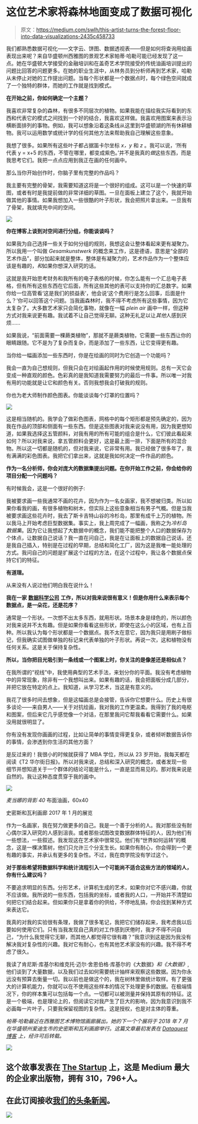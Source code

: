 # 这位艺术家将森林地面变成了数据可视化

> 原文：<https://medium.com/swlh/this-artist-turns-the-forest-floor-into-data-visualizations-2435c458733>

我们都熟悉数据可视化——文字云、饼图、数据透视表——但是如何将查询用绘画表现出来呢？来自华盛顿州西雅图的景观艺术家帕蒂·哈勒可能已经发现了这一点。她在华盛顿大学接受的金融培训和在盖奇艺术学院接受的传统油画培训提出的问题比回答的问题更多。在她的职业生涯中，从林务员到分析师再到艺术家，哈勒从未停止对她的工作提出问题。当每个形状都是一个数据点时，每个绿色空间就成了一个独特的群体，而她的工作就是找到模式。

**在开始之前，你如何确定一个主题？**

我喜欢非常复杂的森林，有很多不同层次的植物。如果我能在描绘我实际看到的东西和代表它的模式之间找到一个好的结合，我喜欢这样做。我喜欢用图案来表示沿横断面排列的事物。例如，我可以想象沿着这条线从这里到华盛顿湖的所有休耕植物。我可以运用数学或统计学的任何其他方法来帮助我自己理解这些意象。

我想了很多。如果所有这些叶子都占据笛卡尔坐标 *x，y* 和 *z* 。我可以说，‘所有代表 y = x+5 的东西，不管在哪里，都变成紫色。’并不是我真的*做*这些东西，而是我思考它们。我把一点点应用到我正在画的任何画中。

那么当你开始创作时，你脑子里有完整的作品吗？

我主要有完整的骨架，我需要知道这将是一个很好的组成。这可以是一个快速的草图，或者有时是我提前做的非常详细的草图。一旦在面板上建立了这个，我就开始做其他的事情。如果我想加入一些很酷的叶子形状，我会把照片拿出来。一旦我有了骨架，我就填充中间的空间。

![](img/d702028e7f2abec50a9d4b9426b2600e.png)

**你在博客上谈到对空间进行分组，你能谈谈吗？**

如果我为自己选择一些关于如何分组的规则，我想这会让整体看起来更有凝聚力。所以我用一个叫做 *Gesamkunstwerk* 的概念来工作，这是德语，意思是“全部的艺术作品”，部分加起来就是整体，整体是有凝聚力的，艺术作品作为一个整体应该是有趣的，*和*如果你想深入研究的话。

这就是我开始思考财务和我所有的电子表格的时候，你怎么能有一个汇总电子表格，但有所有这些东西在它后面，所有这些其他的表可以支持你的汇总数字。如果你给一位高管看‘这是我们的损益表’，他会说‘这个费用行是怎么回事，后面是什么？’你可以回答这个问题。当我画森林时，我不得不考虑所有这些事情，因为它太复杂了。大多数艺术家只会简化事物，就像在一幅 *plein air* 画中一样，但这种方式对我来说更有趣。我试着不让自己觉得无聊。这种无礼足以让*其他*人感到厌烦……

如果我说，“前面需要一棵蕨类植物”，那就不是蕨类植物，它需要一些东西让你的眼睛跟随。它不是为了复杂而复杂，而是添加了一些东西，让它变得更有趣。

当你给一幅画添加一些东西时，你是在绘画的同时为它创造一个功能吗？

我会一直为自己想规则，但我只会在对绘画起作用的时候使用规则。总有一天它会变成一种直观的颜色。色彩真的是我知道我需要努力的最后一件事。所以唯一对我有用的功能就是让它和颜色有关。否则我想我会打破我的规则。

你也为老大师制作颜色图表。你能谈谈每个灯罩的位置吗？

![](img/4e752e64418a6865807d9b57a20a3750.png)

这是相当随机的。我学会了做彩色图表，网格中的每个矩形都是预先确定的，因为我在作品的顶部和侧面有一些东西。但是这些图表对我来说没有用，因为我更想知道，如果我选择这五管颜料，对我有用的所有可能的组合是什么，它们彼此看起来如何？所以对我来说，拿五管颜料会更好，这是最上面一排，下面是所有的混合物。所以这一切都是随机的，但对我来说，它非常有用。我已经做了很多年了，我有满满的彩色图表。我把它们拿出来，这就是我如何决定一件作品的颜色。

**作为一名分析师，你会对庞大的数据集提出问题。在你开始工作之前，你会给你的项目分配一个问题吗？**

有时候我会，这是一个很好的例子:

我被要求画一些我通常不画的花卉，因为作为一名女画家，我不想被归类。所以如果你看我的画，有很多植物和树木，但实际上这些意象相当有男子气概。但是当我被要求画这些花卉时，我去了斯卡吉特山谷的冷杉岛，那里有成千上万的植物。所以我马上开始考虑巨型数据集。事实上，我上周完成了一幅画，我称之为*冷杉岛* *数据集*。因为它让我想起了大数据中的概念，我们能不能把整个人口的数据保存为个体点，让数据自己说话？我一直在问自己，我是在让面板上的数据自己说话，还是我自己插入，特别是在过程的早期，总结和简化工厂，因为这是我唯一能处理的方式。我问自己的问题是扩展这个过程的方法，在这个过程中，我让各个数据点保持它们的特征。

**有道理。**

从来没有人说过他们明白我在说什么！

**我在一家** [**数据科学公司**](https://idatalabs.com/solutions/) **工作，所以对我来说很有意义！但是你用什么来表示每个数据点，是一朵花，还是花序？**

通常是一个形状。一次想不出太多东西，就用形状。场景本身是绿色的，所以颜色对我来说并不太有趣。但是如果你看看这些形状，即使在这么小的区域，也有上百种。所以我认为每个形状都是一个数据点。我不太在意它，因为我只是用刷子做标记，但我确实试图做单独的标记来代表单独的叶子形状。再说一次，这和植物没有任何关系。这是关于保持复杂性。

**所以，当你把目光吸引到一条线或一个图案上时，你关注的是像差还是相似点？**

在我所谓的“视线”中，我使用典型的艺术手法，来划分你的平面。我没有考虑植物中的异常现象，除非有一个我想叫出来。如果有趣的话，我会把面板分成几部分，并把它放在特定的点上。我知道，从学习艺术，当这是有意义的。

我花了很多时间去想象，但是这幅画总是会接管，告诉你它想要什么。历史上有很多谈论——来自男人——关于对抗绘画，我对我的工作更温柔。我得到了我的电枢和图案，但后来它几乎感觉像一个对话，在那里我问它帮我看看它需要什么。如果没用就很明显了。

你有没有发现你画画的过程，比如让简单的事情变得更复杂，或者倾听数据告诉你的事情，会渗透到你生活的其他方面？

是反过来的！我很小的时候就获得了 MBA 学位，所以从 23 岁开始，我每天都在阅读《T2 华尔街日报》。所以对我来说，总结和深入研究的概念，或者发现一些细节并想知道关于一个群体的结论可能是什么，一直是显而易见的。那对我来说是自然的。我让这种态度贯穿于我的画中。

![](img/657ea7be05152c342ffc7e6c0cf1156a.png)

*麦当娜的背影 40* 布面油画，60x40

史密斯和瓦利画廊 2017 年 1 月的展览

作为一名画家，我在努力做更多的自己。我是一个善于分析的人。我对那些没有耐心偶尔深入研究的人感到沮丧。或者那些试图改变数据群体特征的人，因为他们有一些想法，一些叙述。我发现这在艺术家中很常见。他们有“世界如何运转”的概念，这是一棵决策树，他们只允许三个分支生长。如果你有耐心，你会得到一个更有趣的事实，并承认有更多的复杂性。不过，我在商学院没有学过这个。

**对于那些希望将数据科学和统计流程引入一个可能尚不适合这些方法的领域的人，你有什么建议吗？**

不要追求明显的东西。分形艺术，计算机生成的艺术，如果你对它不感兴趣，你就不应该做。我所说的一些东西，包括我的坐标，或者我的人口，一开始并不清楚如何把它们结合起来。但如果你只是拿着你的供给，不停地乱搞，你会找到某种方式来表达它。

我真的对我的实验很有条理，我做了很多笔记，我把它们储存起来，我考虑我以后要如何使用它们。只有当我发现自己真的对工作感到厌倦时，我才不得不问自己，“为什么我觉得它无聊，而其他人都觉得它很有趣？”我意识到这是因为我没有解决我对复杂性的兴趣。我对它有耐心，也有其他艺术家没有的兴趣。我不得不考虑了很久。

我读了肯尼斯·库基尔和维克托·迈尔·舍恩伯格·库基尔的《大数据》*和《大数据》*,他们谈到了大量数据，以及我们过去如何需要统计抽样来观察这些数据。因为你永远没有预算去衡量一切。我以前也是做这个的，我在树林里做统计取样。有了更强大的计算机能力，你就可以在不使用这些样本的情况下处理更多的数据。在极端情况下，你的样本集可以包括每一个点。一切都可以被测量并保持其原有的特征。这是一个极端，也是理论上的，但阅读它对我产生了巨大的影响，因为我意识到我不必画每一片叶子，只要我保留视图的复杂性。这是授权，也是对主体的尊重。

*帕蒂·哈勒最近在西雅图艺术博物馆画廊展出。她的下一个个展将于 2018 年 7 月在华盛顿州爱迪生市的史密斯和瓦利画廊举行。这篇文章最初发表在* [*Dataquest 博客*](https://www.dataquest.io/blog/) *上，经许可后转载。*

[![](img/308a8d84fb9b2fab43d66c117fcc4bb4.png)](https://medium.com/swlh)

## 这个故事发表在 [The Startup](https://medium.com/swlh) 上，这是 Medium 最大的企业家出版物，拥有 310，796+人。

## 在此订阅接收[我们的头条新闻](http://growthsupply.com/the-startup-newsletter/)。

[![](img/b0164736ea17a63403e660de5dedf91a.png)](https://medium.com/swlh)
